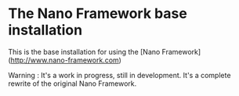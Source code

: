 The Nano Framework base installation
====================================

This is the base installation for using the [Nano Framework] (http://www.nano-framework.com)

Warning : It's a work in progress, still in development. It's a complete rewrite of the original Nano Framework.
